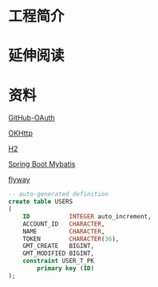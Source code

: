 # 工程简介



# 延伸阅读

# 资料
[GitHub-OAuth](https://docs.github.com/cn/developers/apps/building-github-apps/identifying-and-authorizing-users-for-github-apps)

[OKHttp](https://square.github.io/okhttp/)

[H2](http://h2database.com/html/main.html)

[Spring Boot Mybatis](https://mybatis.org/spring-boot-starter/mybatis-spring-boot-autoconfigure/)

[flyway](https://flywaydb.org/documentation/)

```sql
-- auto-generated definition
create table USERS
(
    ID           INTEGER auto_increment,
    ACCOUNT_ID   CHARACTER,
    NAME         CHARACTER,
    TOKEN        CHARACTER(36),
    GMT_CREATE   BIGINT,
    GMT_MODIFIED BIGINT,
    constraint USER_T_PK
        primary key (ID)
);


```
